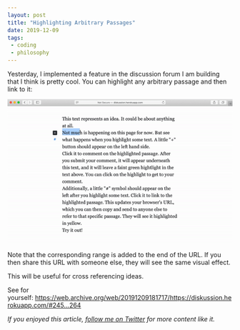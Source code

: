 ```yaml
---
layout: post
title: "Highlighting Arbitrary Passages"
date: 2019-12-09
tags:
 - coding
 - philosophy
---
```


Yesterday, I implemented a feature in the discussion forum I am building that I think is pretty cool. You can highlight any arbitrary passage and then link to it:

![Image for post](/img/1_esVOk3V4psWAjHzjp6oS4A.gif)

Note that the corresponding range is added to the end of the URL. If you then share this URL with someone else, they will see the same visual effect.

This will be useful for cross referencing ideas.

See for yourself: <https://web.archive.org/web/20191209181717/https://diskussion.herokuapp.com/#245...264>

*If you enjoyed this article, *[*follow me on Twitter*](https://twitter.com/dchackethal)* for more content like it.*
